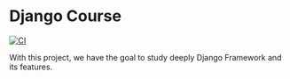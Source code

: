 # Django Course

[![CI](https://github.com/Riverfount/curso-django/actions/workflows/ci.yml/badge.svg)](https://github.com/Riverfount/curso-django/actions/workflows/ci.yml)

With this project, we have the goal to study deeply Django Framework and its features.
